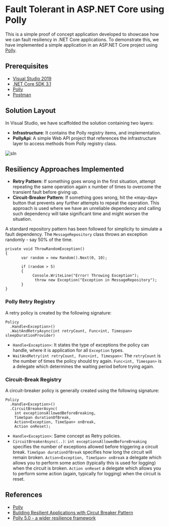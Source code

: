 # Fault Tolerant in ASP.NET Core using Polly
This is a simple proof of concept application developed to showcase how we can fault resiliency in .NET Core applications. To demonstrate this, we have implemented a simple application in an ASP.NET Core project using [Polly](https://github.com/App-vNext/Polly). 


## Prerequisites
- [Visual Studio 2019](https://visualstudio.microsoft.com/vs/community/)
- [.NET Core SDK 3.1](https://dotnet.microsoft.com/download/dotnet-core/3.1)
- [Polly](https://github.com/App-vNext/Polly) 
- [Postman](https://www.postman.com/)

## Solution Layout
In Visual Studio, we have scaffolded the solution containing two layers:
- **Infrastructure**: It contains the Polly registry items, and implementation.
- **PollyApi**: A simple Web API project that references the infrastructure layer to access methods from Polly registry class.

![sln](https://user-images.githubusercontent.com/23207774/86381821-9e9a7a00-bc9e-11ea-8cfc-e41ec2cd4ce5.jpg)

## Resiliency Approaches Implemented
- **Retry Pattern**: If something goes wrong in the first situation, attempt repeating the same operation again x number of times to overcome the transient fault before giving up.
- **Circuit-Breaker Pattern**: If something goes wrong, hit the «may-day» button that prevents any further attempts to repeat the operation. This approach is used where we have an unreliable dependency and calling such dependency will take significant time and might worsen the situation.

A standard repository pattern has been followed for simplicity to simulate a fault dependency. The `MessageRepository` class throws an exception randomly - say 50% of the time. 

```
private void ThrowRandomException()
{
       var random = new Random().Next(0, 10);

       if (random > 5)
       {
            Console.WriteLine("Error! Throwing Exception");
             throw new Exception("Exception in MessageRepository");
       }
}

```

### Polly Retry Registry
A retry policy is created by the following signature:

```
Policy
  .Handle<Exception>()
  .WaitAndRetryAsync(int retryCount, Func<int, Timespan> sleepDurationProvider)
```
- `Handle<Exception>`: It states the type of exceptions the policy can handle, where it is application for all `Exception` types. 
- `WaitAndRetry(int retryCount, Func<int, Timespan>`: The `retryCount` is the number of times the policy should try again. `Func<int, Timespan>` is a delegate which determines the waiting period before trying again. 

### Circuit-Break Registry
A circuit-breaker policy is generally created using the following signature:

```
Policy
  .Handle<Exception>()
  .CircuitBreakerAsync(
    int exceptionsAllowedBeforeBreaking,
    TimeSpan durationOfBreak,
    Action<Exception, TimeSpan> onBreak,
    Action onReset);
```
- `Handle<Exception>`: Same concept as Retry policies. 
- `CircuitBreakerAsync(..)`: `int exceptionsAllowedBeforeBreaking` specifies the number of exceptions allowed before triggering a circuit break. `TimeSpan durationOfBreak` specifies how long the circuit will remain broken. `Action<Exception, TimeSpan> onBreak` a delegate which allows you to perform some action (typically this is used for logging) when the circuit is broken. `Action onReset` a delegate which allows you to perform some action (again, typically for logging) when the circuit is reset.

## References 
- [Polly](https://github.com/App-vNext/Polly)
- [Building Resilient Applications with Circut Breaker Pattern](https://medium.com/@maiconcpereira/building-resilient-applications-with-circuit-breaker-pattern-184b98f4482c)
- [Polly 5.0 - a wider resilience framework](http://www.thepollyproject.org/2016/10/25/polly-5-0-a-wider-resilience-framework/)
